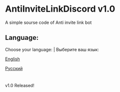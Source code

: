 # AntiInviteLinkDiscord v1.0

A simple sourse code of Anti invite link bot

## Language:
Choose your language: | Выберите ваш язык:

[English](launge_rm/eng.md)

[Русский](launge_rm/ru.md)

#

v1.0 Released!

